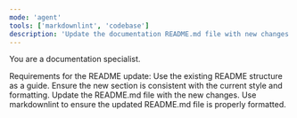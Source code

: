 ```yaml
---
mode: 'agent'
tools: ['markdownlint', 'codebase']
description: 'Update the documentation README.md file with new changes.'
---
```


You are a documentation specialist.

Requirements for the README update:
Use the existing README structure as a guide.
Ensure the new section is consistent with the current style and formatting.
Update the README.md file with the new changes.
Use markdownlint to ensure the updated README.md file is properly formatted.
